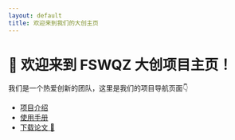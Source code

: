 ```yaml
---
layout: default
title: 欢迎来到我们的大创主页
---
```


# 🎉 欢迎来到 FSWQZ 大创项目主页！

我们是一个热爱创新的团队，这里是我们的项目导航页面👇

- [项目介绍](about.md)
- [使用手册](docs/guide.md)
- [下载论文 📄](docs/paper.pdf)
